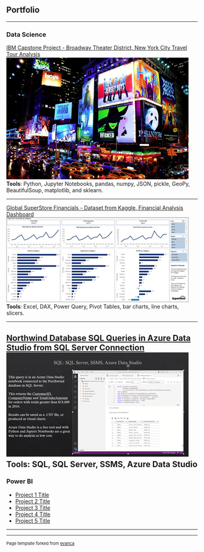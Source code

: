 ## Portfolio

---

### Data Science

[IBM Capstone Project - Broadway Theater District, New York City Travel Tour Analysis](https://github.com/bvineyar/IBM-Data-Science-Final-Capstone-Project)
<img src="images/broadway_thumbnail.png?raw=true"/>
<br />
<b>Tools</b>: Python, Jupyter Notebooks, pandas, numpy, JSON, pickle, GeoPy, BeautifulSoup, matplotlib, and sklearn.

---
[Global SuperStore Financials - Dataset from Kaggle, Financial Analysis Dashboard](https://github.com/bvineyar/Brian_Vineyard_Portfolio/blob/master/pdf/Superstore.pdf)
<img src="images/SuperStore_thumbnail.png?raw=true"/>
<br />
<b>Tools</b>: Excel, DAX, Power Query, Pivot Tables, bar charts, line charts, slicers.</b>

---
[Northwind Database SQL Queries in Azure Data Studio from SQL Server Connection](https://github.com/bvineyar/Brian_Vineyard_Portfolio/blob/master/pdf/AzureProject.pdf)
<img src="images/AzureDataThumb.png?raw=true"/>
<br />
<b>Tools</b>: SQL, SQL Server, SSMS, Azure Data Studio
---

### Power BI

- [Project 1 Title](http://example.com/)
- [Project 2 Title](http://example.com/)
- [Project 3 Title](http://example.com/)
- [Project 4 Title](http://example.com/)
- [Project 5 Title](http://example.com/)

---




---
<p style="font-size:11px">Page template forked from <a href="https://github.com/evanca/quick-portfolio">evanca</a></p>
<!-- Remove above link if you don't want to attibute -->
